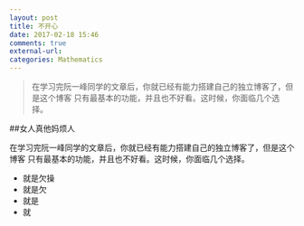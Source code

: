 ```yaml
---
layout: post
title: 不开心
date: 2017-02-18 15:46
comments: true
external-url:
categories: Mathematics
---
```


>在学习完阮一峰同学的文章后，你就已经有能力搭建自己的独立博客了，但是这个博客 只有最基本的功能，并且也不好看。这时候，你面临几个选择。
  
##女人真他妈烦人


在学习完阮一峰同学的文章后，你就已经有能力搭建自己的独立博客了，但是这个博客 只有最基本的功能，并且也不好看。这时候，你面临几个选择。


 * 就是欠操
 * 就是欠
 * 就是
 * 就
